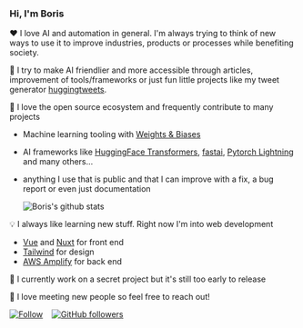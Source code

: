 ### Hi, I'm Boris

❤ I love AI and automation in general. I'm always trying to think of new ways to use it to improve industries, products or processes while benefiting society.

🤖 I try to make AI friendlier and more accessible through articles, improvement of tools/frameworks or just fun little projects like my tweet generator [huggingtweets](https://github.com/borisdayma/huggingtweets).

🙏 I love the open source ecosystem and frequently contribute to many projects

- Machine learning tooling with [Weights & Biases](https://docs.wandb.com/)
- AI frameworks like [HuggingFace Transformers](https://github.com/huggingface/transformers), [fastai](https://github.com/fastai/fastai), [Pytorch Lightning](https://github.com/PyTorchLightning/pytorch-lightning) and many others…
- anything I use that is public and that I can improve with a fix, a bug report or even just documentation

  ![Boris's github stats](https://github-readme-stats.vercel.app/api?username=borisdayma)

💡 I always like learning new stuff. Right now I'm into web development

- [Vue](https://vuejs.org/) and [Nuxt](https://nuxtjs.org/) for front end
- [Tailwind](https://tailwindcss.com/) for design
- [AWS Amplify](https://docs.amplify.aws/) for back end

🤫 I currently work on a secret project but it's still too early to release

👋 I love meeting new people so feel free to reach out!

[![Follow](https://img.shields.io/twitter/follow/borisdayma?style=social)](https://twitter.com/borisdayma)    [![GitHub followers](https://img.shields.io/github/followers/borisdayma?style=social)](https://github.com/borisdayma)
